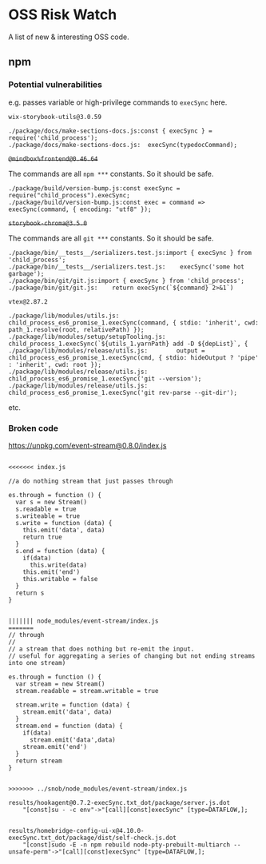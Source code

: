 # OSS Risk Watch

A list of new & interesting OSS code.

## npm

### Potential vulnerabilities

e.g. passes variable or high-privilege commands to `execSync` here.

`wix-storybook-utils@3.0.59`

```
./package/docs/make-sections-docs.js:const { execSync } = require('child_process');
./package/docs/make-sections-docs.js:  execSync(typedocCommand);
```

~~`@mindbox%frontend@0.46.64`~~

The commands are all `npm ***` constants. So it should be safe.

```
./package/build/version-bump.js:const execSync = require("child_process").execSync;
./package/build/version-bump.js:const exec = command => execSync(command, { encoding: "utf8" });
```

~~`storybook-chroma@3.5.0`~~

The commands are all `git ***` constants. So it should be safe.

```
./package/bin/__tests__/serializers.test.js:import { execSync } from 'child_process';
./package/bin/__tests__/serializers.test.js:    execSync('some hot garbage');
./package/bin/git/git.js:import { execSync } from 'child_process';
./package/bin/git/git.js:    return execSync(`${command} 2>&1`)
```

`vtex@2.87.2`

```
./package/lib/modules/utils.js:    child_process_es6_promise_1.execSync(command, { stdio: 'inherit', cwd: path_1.resolve(root, relativePath) });
./package/lib/modules/setup/setupTooling.js:    child_process_1.execSync(`${utils_1.yarnPath} add -D ${depList}`, {
./package/lib/modules/release/utils.js:        output = child_process_es6_promise_1.execSync(cmd, { stdio: hideOutput ? 'pipe' : 'inherit', cwd: root });
./package/lib/modules/release/utils.js:        child_process_es6_promise_1.execSync('git --version');
./package/lib/modules/release/utils.js:        child_process_es6_promise_1.execSync('git rev-parse --git-dir');
```

etc.

### Broken code

https://unpkg.com/event-stream@0.8.0/index.js

```

<<<<<<< index.js

//a do nothing stream that just passes through

es.through = function () {
  var s = new Stream()
  s.readable = true
  s.writeable = true
  s.write = function (data) {
    this.emit('data', data)
    return true
  }
  s.end = function (data) {
    if(data)
      this.write(data)
    this.emit('end')
    this.writable = false
  }
  return s
}


||||||| node_modules/event-stream/index.js
=======
// through
//
// a stream that does nothing but re-emit the input.
// useful for aggregating a series of changing but not ending streams into one stream)

es.through = function () {
  var stream = new Stream()
  stream.readable = stream.writable = true
  
  stream.write = function (data) {
    stream.emit('data', data)
  }
  stream.end = function (data) {
    if(data)
      stream.emit('data',data)
    stream.emit('end')
  }
  return stream
}


>>>>>>> ../snob/node_modules/event-stream/index.js
```

```
results/hookagent@0.7.2-execSync.txt_dot/package/server.js.dot
	"[const]su - -c env"->"[call][const]execSync" [type=DATAFLOW,];


results/homebridge-config-ui-x@4.10.0-execSync.txt_dot/package/dist/self-check.js.dot
	"[const]sudo -E -n npm rebuild node-pty-prebuilt-multiarch --unsafe-perm"->"[call][const]execSync" [type=DATAFLOW,];
```
